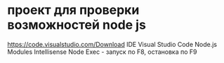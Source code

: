 # проект для проверки возможностей node js

https://code.visualstudio.com/Download
IDE Visual Studio Code
 Node.js Modules Intellisense
 Node Exec - запуск по F8, остановка по F9

